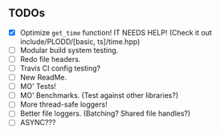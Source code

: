## TODOs

- [X] Optimize `get_time` function! IT NEEDS HELP! (Check it out include/PLODD/[basic, ts]/time.hpp)
- [ ] Modular build system testing.
- [ ] Redo file headers.
- [ ] Travis CI config testing?
- [ ] New ReadMe.
- [ ] MO' Tests!
- [ ] MO' Benchmarks. (Test against other libraries?)
- [ ] More thread-safe loggers!
- [ ] Better file loggers. (Batching? Shared file handles?)
- [ ] ASYNC???